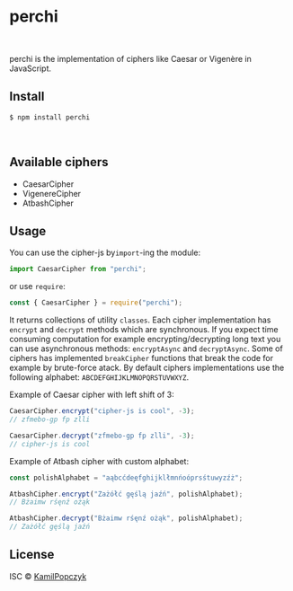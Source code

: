 # perchi

<br/>

perchi is the implementation of ciphers like Caesar or Vigenère in JavaScript.

## Install

```
$ npm install perchi
```

<br/>

## Available ciphers

- CaesarCipher
- VigenereCipher
- AtbashCipher

## Usage

You can use the cipher-js by`import`-ing the module:

```js
import CaesarCipher from "perchi";
```

or use `require`:

```js
const { CaesarCipher } = require("perchi");
```

It returns collections of utility `classes`. Each cipher implementation has `encrypt` and `decrypt` methods which are synchronous. If you expect time consuming computation for example encrypting/decrypting long text you can use asynchronous methods: `encryptAsync` and `decryptAsync`. Some of ciphers has implemented `breakCipher` functions that break the code for example by brute-force atack. By default ciphers implementations use the following alphabet: `ABCDEFGHIJKLMNOPQRSTUVWXYZ`.

Example of Caesar cipher with left shift of 3:

```js
CaesarCipher.encrypt("cipher-js is cool", -3);
// zfmebo-gp fp zlli

CaesarCipher.decrypt("zfmebo-gp fp zlli", -3);
// cipher-js is cool
```

Example of Atbash cipher with custom alphabet:

```js
const polishAlphabet = "aąbcćdeęfghijklłmnńoóprsśtuwyzźż";

AtbashCipher.encrypt("Zażółć gęślą jaźń", polishAlphabet);
// Bżaimw rśęnź ożąk

AtbashCipher.decrypt("Bżaimw rśęnź ożąk", polishAlphabet);
// Zażółć gęślą jaźń
```

## License

ISC © [KamilPopczyk](https://github.com/llimak)
